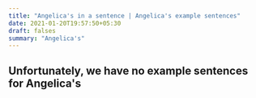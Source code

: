 ```yaml
---
title: "Angelica's in a sentence | Angelica's example sentences"
date: 2021-01-20T19:57:50+05:30
draft: falses
summary: "Angelica's"
---
```

## Unfortunately, we have no example sentences for Angelica's                 
